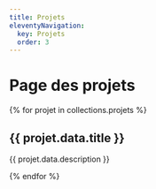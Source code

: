 ```yaml
---
title: Projets
eleventyNavigation:
  key: Projets
  order: 3
---
```


# Page des projets

{% for projet in collections.projets %}

  <article>
    <h2>{{ projet.data.title }}</h2>
    <p>{{ projet.data.description  }}</p>
  </article>
{% endfor %}
